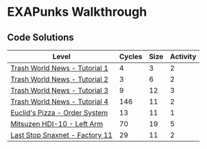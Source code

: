 # EXAPunks Walkthrough

## Code Solutions

| Level | Cycles | Size | Activity |
| - | - | - | - |
| [Trash World News - Tutorial 1](Levels/01-trash-world-news-tutorial-1) | 4 | 3 | 2 |
| [Trash World News - Tutorial 2](Levels/02-trash-world-news-tutorial-2) | 3 | 6 | 2 |
| [Trash World News - Tutorial 3](Levels/03-trash-world-news-tutorial-3) | 9 | 12 | 3 |
| [Trash World News - Tutorial 4](Levels/04-trash-world-news-tutorial-4) | 146 | 11 | 2 |
| [Euclid's Pizza - Order System](Levels/05-euclids-pizza-order-system) | 13 | 11 | 1 |
| [Mitsuzen HDI-10 - Left Arm](Levels/06-mitsuzen-hdi-10-left-arm) | 70 | 19 | 5 |
| [Last Stop Snaxnet - Factory 11](Levels/07-last-stop-snaxnet-factory-11) | 29 | 11 | 2 |

